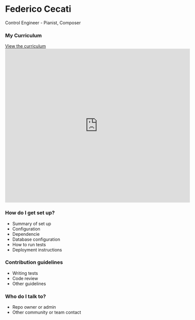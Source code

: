 # Federico Cecati #

Control Engineer - Pianist, Composer

### My Curriculum ###

[View the curriculum](http://nbviewer.jupyter.org/github/FedericoCecati/Federico_Cecati/blob/master/FedericoCecatiCV.pdf)
<embed src="https://github.com/FedericoCecati/Federico_Cecati/blob/master/FedericoCecatiCV.pdf" width="600" height="500" alt="pdf" pluginspage="http://www.adobe.com/products/acrobat/readstep2.html">
### How do I get set up? ###

* Summary of set up
* Configuration
* Dependencie
* Database configuration
* How to run tests
* Deployment instructions

### Contribution guidelines ###

* Writing tests
* Code review
* Other guidelines

### Who do I talk to? ###

* Repo owner or admin
* Other community or team contact
